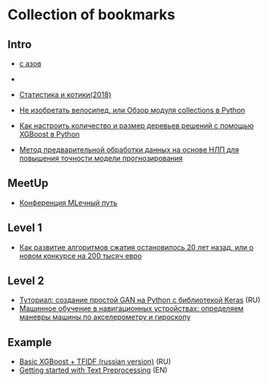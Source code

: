 # Collection of bookmarks

## Intro

- [с азов](https://www.youtube.com/c/miracl6)
- 
- [Статистика и котики(2018)](http://info.levandovskiy.info/wp-content/uploads/2018/10/Statistika_i_kotiki.pdf)

- [Не изобретать велосипед, или Обзор модуля collections в Python](https://proglib.io/p/ne-izobretat-velosiped-ili-obzor-modulya-collections-v-python-2019-12-15)

- [Как настроить количество и размер деревьев решений с помощью XGBoost в Python](https://www.machinelearningmastery.ru/tune-number-size-decision-trees-xgboost-python/)
- [Метод предварительной обработки данных на основе НЛП для повышения точности модели прогнозирования](https://www.machinelearningmastery.ru/nlp-based-data-preprocessing-method-to-improve-prediction-model-accuracy-30b408a1865f/)

## MeetUp

- [Конференция MLечный путь](https://www.youtube.com/watch?v=-0xPWlSyjh4&ab_channel=Selectel)

## Level 1
- [Как развитие алгоритмов сжатия остановилось 20 лет назад, или о новом конкурсе на 200 тысяч евро](https://habr.com/ru/post/570694/)

## Level 2
- [Туториал: создание простой GAN на Python с библиотекой Keras](https://neurohive.io/ru/tutorial/simple-gan-python-keras/) (RU)
- [Машинное обучение в навигационных устройствах: определяем маневры машины по акселерометру и гироскопу](https://habr.com/ru/post/254707/)


## Example
- [Basic XGBoost + TFIDF (russian version)](https://www.kaggle.com/miracl16/basic-xgboost-tfidf-russian-version) (RU)
- [Getting started with Text Preprocessing](https://www.kaggle.com/sudalairajkumar/getting-started-with-text-preprocessing#Removal-of-stopwords) (EN)
